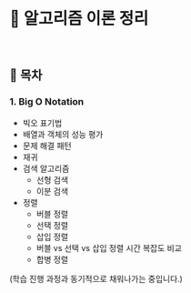 # 🚀 알고리즘 이론 정리

<br/>

## 🔄 목차

### 1. Big O Notation

- 빅오 표기법
- 배열과 객체의 성능 평가
- 문제 해결 패턴
- 재귀
- 검색 알고리즘
  - 선형 검색
  - 이분 검색
- 정렬
  - 버블 정렬
  - 선택 정렬
  - 삽입 정렬
  - 버블 vs 선택 vs 삽입 정렬 시간 복잡도 비교
  - 합병 정렬

(학습 진행 과정과 동기적으로 채워나가는 중입니다.)
